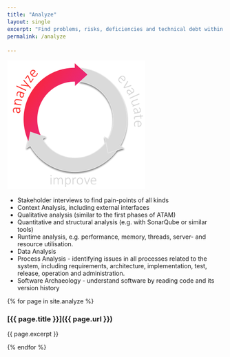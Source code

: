 ```yaml
---
title: "Analyze"
layout: single
excerpt: "Find problems, risks, deficiencies and technical debt within your system and your development process."
permalink: /analyze

---
```

![](/images/analyze-phase.png)


* Stakeholder interviews to find pain-points of all kinds
* Context Analysis, including external interfaces
* Qualitative analysis (similar to the first phases of ATAM)
* Quantitative and structural analysis (e.g. with SonarQube or similar tools)
* Runtime analysis, e.g. performance, memory, threads, server- and resource utilisation.
* Data Analysis
* Process Analysis - identifying issues in all processes related to the system, including requirements, architecture, implementation, test, release, operation and administration.
* Software Archaeology - understand software by reading code and its version history


{% for page in site.analyze %}

### [{{ page.title }}]({{ page.url }})

{{ page.excerpt }}

{% endfor %}
